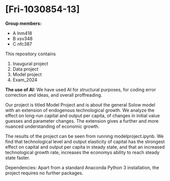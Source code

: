 # \[Fri-1030854-13\]

**Group members:**
- A lnm418
- B xsv348
- C nfc387

This repository contains  
1. Inaugural project 
2. Data project
3. Model project
4. Exam_2024

**The use of AI:**
We have used AI for structural purposes, for coding error correction and ideas, and overall proffreading.

Our project is titled Model Project and is about the general Solow model with an extension of endogenous technological growth. We analyze the effect on long-run capital and output per capita, of changes in initial value guesses and parameter changes. The extension gives a further and more nuanced understanding of economic growth.

The results of the project can be seen from running modelproject.ipynb. We find that technological level and output elasticity of capital has the strongest effect on capital and output per capita in steady state, and that an increased technological growth rate, increases the economys ability to reach steady state faster.

Dependencies: Apart from a standard Anaconda Python 3 installation, the project requires no further packages.
